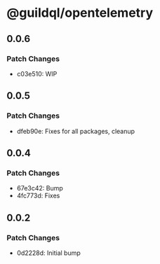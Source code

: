 # @guildql/opentelemetry

## 0.0.6

### Patch Changes

- c03e510: WIP

## 0.0.5

### Patch Changes

- dfeb90e: Fixes for all packages, cleanup

## 0.0.4

### Patch Changes

- 67e3c42: Bump
- 4fc773d: Fixes

## 0.0.2

### Patch Changes

- 0d2228d: Initial bump

